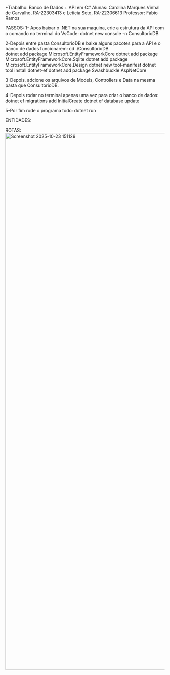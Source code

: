*Trabalho: Banco de Dados + API em C#
Alunas: Carolina Marques Vinhal de Carvalho, RA-22303413 e Leticia Seto, RA-22306613
Professor: Fabio Ramos

PASSOS:
1- Apos baixar o .NET na sua maquina, crie a estrutura da API com o comando no terminal do VsCode:
dotnet new console -n ConsultorioDB

2-Depois entre pasta ConsultorioDB e baixe alguns pacotes para a API e o banco de dados funcionarem:
cd .\ConsultorioDB\
dotnet add package Microsoft.EntityFrameworkCore
dotnet add package Microsoft.EntityFrameworkCore.Sqlite
dotnet add package Microsoft.EntityFrameworkCore.Design
dotnet new tool-manifest
dotnet tool install dotnet-ef
dotnet add package Swashbuckle.AspNetCore

3-Depois, adcione os arquivos de Models, Controllers e Data na mesma pasta que ConsultorioDB.

4-Depois rodar no terminal apenas uma vez para criar o banco de dados:
dotnet ef migrations add InitialCreate
dotnet ef database update

5-Por fim rode o programa todo:
dotnet run

ENTIDADES:

ROTAS:
<img width="1887" height="1692" alt="Screenshot 2025-10-23 151129" src="https://github.com/user-attachments/assets/d8897049-bf4e-4191-aca1-6b8ac43d2531" />

